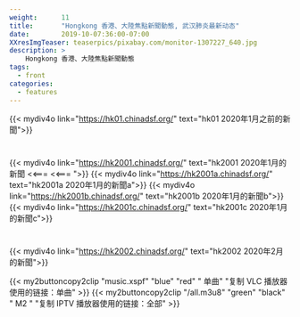 ```yaml
---
weight:      11
title:       "Hongkong 香港、大陸焦點新聞動態, 武汉肺炎最新动态"
date:        2019-10-07:36:00-07:00
XXresImgTeaser: teaserpics/pixabay.com/monitor-1307227_640.jpg
description: >
    Hongkong 香港、大陸焦點新聞動態
tags:
  - front
categories:
  - features
---
```



{{< mydiv4o link="https://hk01.chinadsf.org/"    text="hk01    2020年1月之前的新聞">}}

#

{{< mydiv4o link="https://hk2001.chinadsf.org/"  text="hk2001  2020年1月的新聞 <<=== <<=== ">}}
{{< mydiv4o link="https://hk2001a.chinadsf.org/" text="hk2001a 2020年1月的新聞a">}}
{{< mydiv4o link="https://hk2001b.chinadsf.org/" text="hk2001b 2020年1月的新聞b">}}
{{< mydiv4o link="https://hk2001c.chinadsf.org/" text="hk2001c 2020年1月的新聞c">}}

#

{{< mydiv4o link="https://hk2002.chinadsf.org/"  text="hk2002  2020年2月的新聞">}}

{{< my2buttoncopy2clip "music.xspf"        "blue"   "red"    " 单曲"  "复制 VLC 播放器使用的链接：单曲" >}} {{< my2buttoncopy2clip      "/all.m3u8"         "green"  "black"  " M2 "    "复制 IPTV 播放器使用的链接：全部" >}} 
